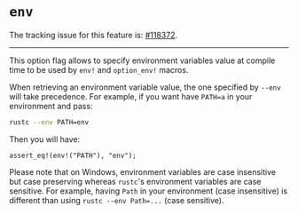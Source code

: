 # `env`

The tracking issue for this feature is: [#118372](https://github.com/rust-lang/rust/issues/118372).

------------------------

This option flag allows to specify environment variables value at compile time to be
used by `env!` and `option_env!` macros.

When retrieving an environment variable value, the one specified by `--env` will take
precedence. For example, if you want have `PATH=a` in your environment and pass:

```bash
rustc --env PATH=env
```

Then you will have:

```rust,no_run
assert_eq!(env!("PATH"), "env");
```

Please note that on Windows, environment variables are case insensitive but case
preserving whereas `rustc`'s environment variables are case sensitive. For example,
having `Path` in your environment (case insensitive) is different than using
`rustc --env Path=...` (case sensitive).
